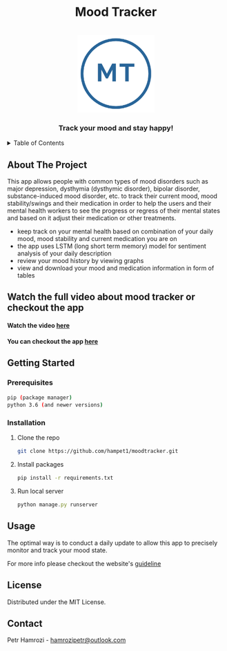 <h1 align="center"> Mood Tracker </h1>


<!-- PROJECT LOGO -->
<br />
<div align="center">
  <a>
    <img src="images/logo.png" alt="Logo" width="180" height="180" (https://trackmood.herokuapp.com)>
  </a>

  <h3 align="center">Track your mood and stay happy!</h3>

</div>



<!-- TABLE OF CONTENTS -->
<details>
  <summary>Table of Contents</summary>
  <ol>
    <li>
      <a href="#about-the-project">About The Project</a>
    </li>
    <li>
      <a href="#Watch-the-full-video-about-mood-tracker-or-checkout-deployed-version
          ">Watch video or check out the app</a>
    </li>
    <li>
      <a href="#getting-started">Getting Started</a>
      <ul>
        <li><a href="#prerequisites">Prerequisites</a></li>
        <li><a href="#installation">Installation</a></li>
      </ul>
    </li>
    <li><a href="#usage">Usage</a></li>
    <li><a href="#licence">Licence</a></li>
    <li><a href="#contact">Contact</a></li>
  </ol>
</details>



<!-- ABOUT THE PROJECT -->
## About The Project

This app allows people with common types of mood disorders such as major depression, dysthymia (dysthymic disorder), bipolar disorder, substance-induced mood disorder, etc. to track their current mood, mood stability/swings and their medication in order to help the users and their mental health workers to see the progress or regress of their mental states and based on it adjust their medication or other treatments.<br>

* keep track on your mental health based on combination of your daily mood, mood stability and current medication you are on
* the app uses LSTM (long short term memory) model for sentiment analysis of your daily description
* review your mood history by viewing graphs
* view and download your mood and medication information in form of tables





## Watch the full video about mood tracker or checkout the app

<h4>Watch the video <a href="https://trackmood.herokuapp.com">here</a></h4>
<h4>You can checkout the app <a href="https://trackmood.herokuapp.com">here</a></h4>


<!-- GETTING STARTED -->
## Getting Started

### Prerequisites

  ```sh
  pip (package manager)
  python 3.6 (and newer versions)
  ```

### Installation


1. Clone the repo
   ```sh
   git clone https://github.com/hampet1/moodtracker.git
   ```
3. Install packages
   ```sh
   pip install -r requirements.txt
   ```
4. Run local server
   ```js
   python manage.py runserver
   ```


<!-- USAGE EXAMPLES -->
## Usage

The optimal way is to conduct a daily update to allow this app to precisely monitor and track your mood state. 

For more info please checkout the website's [guideline](https://trackmood.herokuapp.com/home/guideline/)






<!-- LICENSE -->
## License

Distributed under the MIT License.



<!-- CONTACT -->
## Contact

Petr Hamrozi - hamrozipetr@outlook.com



